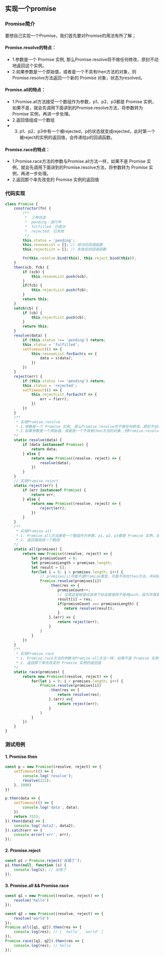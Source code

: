 ## 实现一个promise
### Promise简介
要想自己实现一个Promise，我们首先要对Promise的用法有所了解；
#### Promise.resolve的特点：
- 1.参数是一个 Promise 实例, 那么Promise.resolve将不做任何修改、原封不动地返回这个实例。
- 2.如果参数是一个原始值，或者是一个不具有then方法的对象，则Promise.resolve方法返回一个新的 Promise 对象，状态为resolved。

#### Promise.all的特点：
- 1.Promise.all方法接受一个数组作为参数，p1、p2、p3都是 Promise 实例，如果不是，就会先调用下面讲到的Promise.resolve方法，将参数转为 Promise 实例，再进一步处理。
- 2.返回值组成一个数组
- 3. p1、p2、p3中有一个被rejected，p的状态就变成rejected，此时第一个被reject的实例的返回值，会传递给p的回调函数。

#### Promise.race的特点：
- 1.Promise.race方法的参数与Promise.all方法一样，如果不是 Promise 实例，就会先调用下面讲到的Promise.resolve方法，将参数转为 Promise 实例，再进一步处理。
- 2.返回那个率先改变的 Promise 实例的返回值

### 代码实现
```js
class Promise {
    constructor(fn) {
        /**
         *  三种状态 
         *  pending：进行中
         *  fulfilled：已成功
         *  rejected: 已失败
         */
        this.status = 'pending';
        this.resoveList = []; // 成功后回调函数
        this.rejectList = []; // 失败后的回调函数

        fn(this.resolve.bind(this), this.reject.bind(this));
    }
    then(scb, fcb) {
        if (scb) {
            this.resoveList.push(scb);
        }
        if(fcb) {
            this.rejectList.push(fcb);
        }
        return this;
    }
    catch(cb) {
        if (cb) {
            this.rejectList.push(cb);
        }
        return this;
    }
    resolve(data) {
        if (this.status !== 'pending') return;
        this.status = 'fulfilled';
        setTimeout(() => {
            this.resoveList.forEach(s => {
                data = s(data);
            })
        })
    }
    reject(err) {
        if (this.status !== 'pending') return;
        this.status = 'rejected';
        setTimeout(() => {
            this.rejectList.forEach(f => {
                err = f(err);
            })
        })
    }
    /**
     * 实现Promise.resolve
     * 1.参数是一个 Promise 实例, 那么Promise.resolve将不做任何修改、原封不动地返回这个实例。
     * 2.如果参数是一个原始值，或者是一个不具有then方法的对象，则Promise.resolve方法返回一个新的 Promise 对象，状态为resolved。
    */ 
    static resolve(data) {
        if (data instanceof Promise) {
            return data;
        } else {
            return new Promise((resolve, reject) => {
                resolve(data);
            })
        }
    }
    // 实现Promise.reject
    static reject(err) {
        if (err instanceof Promise) {
            return err;
        } else {
            return new Promise((resolve, reject) => {
                reject(err);
            })
        }
    }
    /**
     * 实现Promise.all
     * 1. Promise.all方法接受一个数组作为参数，p1、p2、p3都是 Promise 实例，如果不是，就会先调用下面讲到的Promise.resolve方法，将参数转为 Promise 实例，再进一步处理。
     * 2. 返回值组成一个数组
    */
    static all(promises) {
        return new Promise((resolve, reject) => {
            let promiseCount = 0;
            let promisesLength = promises.length;
            let result = [];
            for(let i = 0; i < promises.length; i++) {
                // promises[i]可能不是Promise类型，可能不存在then方法，中间如果出错,直接返回错误
                Promise.resolve(promises[i])
                    .then(res => {
                        promiseCount++;
                        // 注意这是赋值应该用下标去赋值而不是用push，因为毕竟是异步的，哪个promise先完成还不一定
                        result[i] = res;
                        if(promiseCount === promisesLength) {
                           return resolve(result);
                        }
                    },(err) => {
                        return reject(err);
                    }
                )
            }
        })
    }
    /**
     * 实现Promise.race
     * 1. Promise.race方法的参数与Promise.all方法一样，如果不是 Promise 实例，就会先调用下面讲到的Promise.resolve方法，将参数转为 Promise 实例，再进一步处理。
     * 2. 返回那个率先改变的 Promise 实例的返回值
    */
    static race(promises) {
        return new Promise((resolve, reject) => {
            for(let i = 0; i < promises.length; i++) {
                Promise.resolve(promises[i])
                    .then(res => {
                        return resolve(res);
                    },(err) =>{
                        return reject(err);
                    }
                )
            }
        })
    }
}
```
### 测试用例
#### 1. Promise.then

```js
const p = new Promise((resolve, reject) => {
    setTimeout(() => {
        console.log('resolve');
        resolve(222);
    }, 1000)
})

p.then(data => {
    setTimeout(() => {
        console.log('data', data);
    })
    return 3333;
}).then(data2 => {
    console.log('data2', data2);
}).catch(err => {
    console.error('err', err);
});
```

#### 2. Promise.reject
```js
const p1 = Promise.reject('出错了');
p1.then(null, function (s) {
    console.log(s); // 出错了
});
```

#### 3. Promise.all && Promise.race
```js
const q1 = new Promise((resolve, reject) => {
    resolve('hello')
});

const q2 = new Promise((resolve, reject) => {
    resolve('world')
});
Promise.all([q1, q2]).then(res => {
    console.log(res); // [ 'hello', 'world' ]
});
Promise.race([q1, q2]).then(res => {
    console.log(res); // hello
});
```
